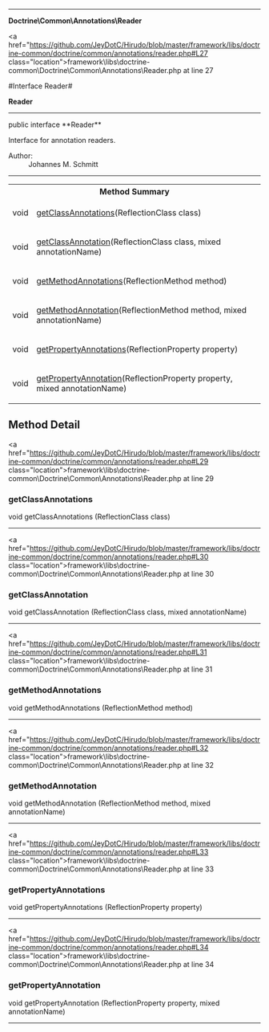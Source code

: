 
- - -

**Doctrine\Common\Annotations\Reader**


<a href="https://github.com/JeyDotC/Hirudo/blob/master/framework/libs/doctrine-common/doctrine/common/annotations/reader.php#L27 class="location">framework\libs\doctrine-common\Doctrine\Common\Annotations\Reader.php at line 27</a>

#Interface Reader#

**Reader**




- - -

<p class="signature">public  interface **Reader**</p>

<div class="comment" id="overview_description"><p>Interface for annotation readers.</p></div>

<dl>
<dt>Author:</dt>
<dd>Johannes M. Schmitt <schmittjoh@gmail.com></dd>
</dl>


- - -

<table id="summary_method">
<tr><th colspan="2">Method Summary</th></tr>
<tr>
<td><span class='k'></span> <span class='nx'>void</span></td>
<td class="description"><p class="name"><a href="#getclassannotations">getClassAnnotations</a>(ReflectionClass class)</p></td>
</tr>
<tr>
<td><span class='k'></span> <span class='nx'>void</span></td>
<td class="description"><p class="name"><a href="#getclassannotation">getClassAnnotation</a>(ReflectionClass class, mixed annotationName)</p></td>
</tr>
<tr>
<td><span class='k'></span> <span class='nx'>void</span></td>
<td class="description"><p class="name"><a href="#getmethodannotations">getMethodAnnotations</a>(ReflectionMethod method)</p></td>
</tr>
<tr>
<td><span class='k'></span> <span class='nx'>void</span></td>
<td class="description"><p class="name"><a href="#getmethodannotation">getMethodAnnotation</a>(ReflectionMethod method, mixed annotationName)</p></td>
</tr>
<tr>
<td><span class='k'></span> <span class='nx'>void</span></td>
<td class="description"><p class="name"><a href="#getpropertyannotations">getPropertyAnnotations</a>(ReflectionProperty property)</p></td>
</tr>
<tr>
<td><span class='k'></span> <span class='nx'>void</span></td>
<td class="description"><p class="name"><a href="#getpropertyannotation">getPropertyAnnotation</a>(ReflectionProperty property, mixed annotationName)</p></td>
</tr>
</table>

<h2 id="detail_method">Method Detail</h2>

<a href="https://github.com/JeyDotC/Hirudo/blob/master/framework/libs/doctrine-common/doctrine/common/annotations/reader.php#L29 class="location">framework\libs\doctrine-common\Doctrine\Common\Annotations\Reader.php at line 29</a>

<h3 id="getClassAnnotations()">getClassAnnotations</h3>
<span class='k'></span> <span class='nx'>void</span> <span class='nf'>getClassAnnotations</span> (ReflectionClass class)

<div class="details">
</div>

- - -


<a href="https://github.com/JeyDotC/Hirudo/blob/master/framework/libs/doctrine-common/doctrine/common/annotations/reader.php#L30 class="location">framework\libs\doctrine-common\Doctrine\Common\Annotations\Reader.php at line 30</a>

<h3 id="getClassAnnotation()">getClassAnnotation</h3>
<span class='k'></span> <span class='nx'>void</span> <span class='nf'>getClassAnnotation</span> (ReflectionClass class, mixed annotationName)

<div class="details">
</div>

- - -


<a href="https://github.com/JeyDotC/Hirudo/blob/master/framework/libs/doctrine-common/doctrine/common/annotations/reader.php#L31 class="location">framework\libs\doctrine-common\Doctrine\Common\Annotations\Reader.php at line 31</a>

<h3 id="getMethodAnnotations()">getMethodAnnotations</h3>
<span class='k'></span> <span class='nx'>void</span> <span class='nf'>getMethodAnnotations</span> (ReflectionMethod method)

<div class="details">
</div>

- - -


<a href="https://github.com/JeyDotC/Hirudo/blob/master/framework/libs/doctrine-common/doctrine/common/annotations/reader.php#L32 class="location">framework\libs\doctrine-common\Doctrine\Common\Annotations\Reader.php at line 32</a>

<h3 id="getMethodAnnotation()">getMethodAnnotation</h3>
<span class='k'></span> <span class='nx'>void</span> <span class='nf'>getMethodAnnotation</span> (ReflectionMethod method, mixed annotationName)

<div class="details">
</div>

- - -


<a href="https://github.com/JeyDotC/Hirudo/blob/master/framework/libs/doctrine-common/doctrine/common/annotations/reader.php#L33 class="location">framework\libs\doctrine-common\Doctrine\Common\Annotations\Reader.php at line 33</a>

<h3 id="getPropertyAnnotations()">getPropertyAnnotations</h3>
<span class='k'></span> <span class='nx'>void</span> <span class='nf'>getPropertyAnnotations</span> (ReflectionProperty property)

<div class="details">
</div>

- - -


<a href="https://github.com/JeyDotC/Hirudo/blob/master/framework/libs/doctrine-common/doctrine/common/annotations/reader.php#L34 class="location">framework\libs\doctrine-common\Doctrine\Common\Annotations\Reader.php at line 34</a>

<h3 id="getPropertyAnnotation()">getPropertyAnnotation</h3>
<span class='k'></span> <span class='nx'>void</span> <span class='nf'>getPropertyAnnotation</span> (ReflectionProperty property, mixed annotationName)

<div class="details">
</div>

- - -

